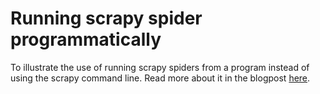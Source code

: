 # Running scrapy spider programmatically
To illustrate the use of running scrapy spiders from a program instead of using the scrapy command line.
Read more about it in the blogpost [here](http://kirankoduru.github.io/python/2015/01/24/running-scrapy-programmatically.html).